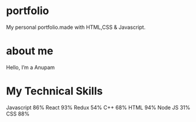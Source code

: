 # portfolio
My personal portfolio.made with HTML,CSS & Javascript.
# about me
Hello, I’m a Anupam 
# My Technical Skills 
Javascript
86%
React
93%
Redux
54%
C++
68%
HTML
94%
Node JS
31%
CSS
88%
